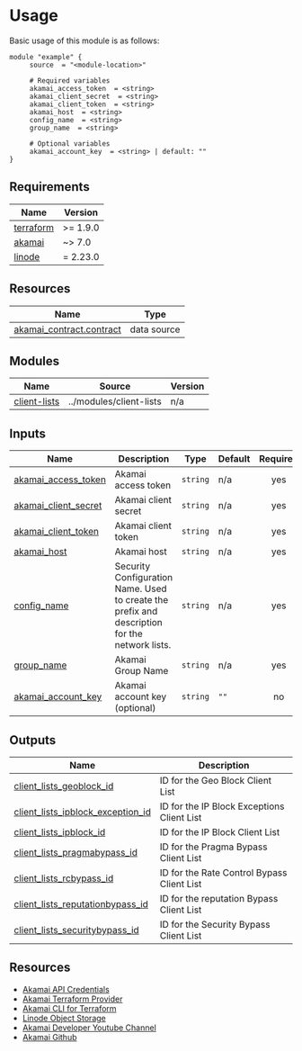 <!-- BEGIN_TF_DOCS -->



# Usage
Basic usage of this module is as follows:

```hcl
module "example" {
  	 source  = "<module-location>"
  
	 # Required variables
  	 akamai_access_token  = <string>
  	 akamai_client_secret  = <string>
  	 akamai_client_token  = <string>
  	 akamai_host  = <string>
  	 config_name  = <string>
  	 group_name  = <string>
  
	 # Optional variables
  	 akamai_account_key  = <string> | default: ""
}
 ```

## Requirements

| Name | Version |
|------|---------|
| <a name="requirement_terraform"></a> [terraform](#requirement\_terraform) | >= 1.9.0 |
| <a name="requirement_akamai"></a> [akamai](#requirement\_akamai) | ~> 7.0 |
| <a name="requirement_linode"></a> [linode](#requirement\_linode) | = 2.23.0 |

## Resources

| Name | Type |
|------|------|
| [akamai_contract.contract](https://registry.terraform.io/providers/akamai/akamai/latest/docs/data-sources/contract) | data source |

## Modules

| Name | Source | Version |
|------|--------|---------|
| <a name="module_client-lists"></a> [client-lists](#module\_client-lists) | ../modules/client-lists | n/a |

## Inputs

| Name | Description | Type | Default | Required |
|------|-------------|------|---------|:--------:|
| <a name="input_akamai_access_token"></a> [akamai\_access\_token](#input\_akamai\_access\_token) | Akamai access token | `string` | n/a | yes |
| <a name="input_akamai_client_secret"></a> [akamai\_client\_secret](#input\_akamai\_client\_secret) | Akamai client secret | `string` | n/a | yes |
| <a name="input_akamai_client_token"></a> [akamai\_client\_token](#input\_akamai\_client\_token) | Akamai client token | `string` | n/a | yes |
| <a name="input_akamai_host"></a> [akamai\_host](#input\_akamai\_host) | Akamai host | `string` | n/a | yes |
| <a name="input_config_name"></a> [config\_name](#input\_config\_name) | Security Configuration Name. Used to create the prefix and description for the network lists. | `string` | n/a | yes |
| <a name="input_group_name"></a> [group\_name](#input\_group\_name) | Akamai Group Name | `string` | n/a | yes |
| <a name="input_akamai_account_key"></a> [akamai\_account\_key](#input\_akamai\_account\_key) | Akamai account key (optional) | `string` | `""` | no |

## Outputs

| Name | Description |
|------|-------------|
| <a name="output_client_lists_geoblock_id"></a> [client\_lists\_geoblock\_id](#output\_client\_lists\_geoblock\_id) | ID for the Geo Block Client List |
| <a name="output_client_lists_ipblock_exception_id"></a> [client\_lists\_ipblock\_exception\_id](#output\_client\_lists\_ipblock\_exception\_id) | ID for the IP Block Exceptions Client List |
| <a name="output_client_lists_ipblock_id"></a> [client\_lists\_ipblock\_id](#output\_client\_lists\_ipblock\_id) | ID for the IP Block Client List |
| <a name="output_client_lists_pragmabypass_id"></a> [client\_lists\_pragmabypass\_id](#output\_client\_lists\_pragmabypass\_id) | ID for the Pragma Bypass Client List |
| <a name="output_client_lists_rcbypass_id"></a> [client\_lists\_rcbypass\_id](#output\_client\_lists\_rcbypass\_id) | ID for the Rate Control Bypass Client List |
| <a name="output_client_lists_reputationbypass_id"></a> [client\_lists\_reputationbypass\_id](#output\_client\_lists\_reputationbypass\_id) | ID for the reputation Bypass Client List |
| <a name="output_client_lists_securitybypass_id"></a> [client\_lists\_securitybypass\_id](#output\_client\_lists\_securitybypass\_id) | ID for the Security Bypass Client List |

## Resources
- [Akamai API Credentials](https://techdocs.akamai.com/developer/docs/set-up-authentication-credentials)
- [Akamai Terraform Provider](https://techdocs.akamai.com/terraform/docs)
- [Akamai CLI for Terraform](https://github.com/akamai/cli-terraform)
- [Linode Object Storage](https://www.linode.com/lp/object-storage/)
- [Akamai Developer Youtube Channel](https://www.youtube.com/c/AkamaiDeveloper)
- [Akamai Github](https://github.com/akamai)
<!-- END_TF_DOCS -->